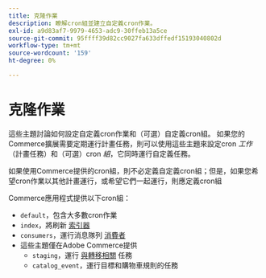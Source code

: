 ```yaml
---
title: 克隆作業
description: 瞭解cron組並建立自定義cron作業。
exl-id: a9d83af7-9979-4653-adc9-30ffeb13a5ce
source-git-commit: 95ffff39d82cc9027fa633dffedf15193040802d
workflow-type: tm+mt
source-wordcount: '159'
ht-degree: 0%

---
```


# 克隆作業

這些主題討論如何設定自定義cron作業和（可選）自定義cron組。 如果您的Commerce擴展需要定期運行計畫任務，則可以使用這些主題來設定cron _工作_ （計畫任務）和（可選）cron _組_，它同時運行自定義任務。

如果使用Commerce提供的cron組，則不必定義自定義cron組；但是，如果您希望cron作業以其他計畫運行，或希望它們一起運行，則應定義cron組

Commerce應用程式提供以下cron組：

- `default`，包含大多數cron作業
- `index`，將刷新 [索引器](../cli/manage-indexers.md)
- `consumers`，運行消息隊列 [消費者](../cli/start-message-queues.md)
- 這些主題僅在Adobe Commerce提供
   - `staging`，運行 [與轉移相關](https://docs.magento.com/user-guide/cms/content-staging.html) 任務
   - `catalog_event`，運行目標和購物車規則的任務
